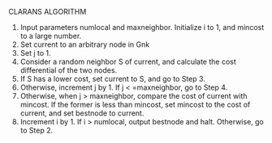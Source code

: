 CLARANS ALGORITHM

1. Input parameters numlocal and maxneighbor. Initialize i to 1, and mincost to a large number.
2. Set current to an arbitrary node in Gnk
3. Set j to 1.
4. Consider a random neighbor S of current, and calculate the cost differential of the two nodes.
5. If S has a lower cost, set current to S, and go to Step 3.
6. Otherwise, increment j by 1. If j < =maxneighbor, go to Step 4.
7. Otherwise, when j > maxneighbor, compare the cost of current with mincost. If the former is less than mincost,
   set mincost to the cost of current, and set bestnode to current.
8. Increment i by 1. If i > numlocal, output bestnode and halt. Otherwise, go to Step 2.
